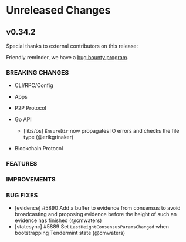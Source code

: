 # Unreleased Changes

## v0.34.2

Special thanks to external contributors on this release:

Friendly reminder, we have a [bug bounty program](https://hackerone.com/tendermint).

### BREAKING CHANGES

- CLI/RPC/Config

- Apps

- P2P Protocol

- Go API
  - [libs/os] `EnsureDir` now propagates IO errors and checks the file type (@erikgrinaker)

- Blockchain Protocol

### FEATURES

### IMPROVEMENTS

### BUG FIXES

- [evidence] \#5890 Add a buffer to evidence from consensus to avoid broadcasting and proposing evidence before the
height of such an evidence has finished (@cmwaters)
- [statesync] \#5889 Set `LastHeightConsensusParamsChanged` when bootstrapping Tendermint state (@cmwaters)
